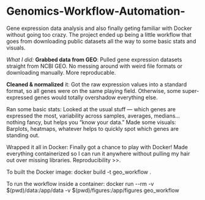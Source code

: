 # Genomics-Workflow-Automation-

Gene expression data analysis and also finally geting familiar with Docker without going too crazy. The project ended up being 
a little workflow that goes from downloading public datasets all the way to some basic stats and visuals.

*What I did:*
**Grabbed data from GEO**:
Pulled gene expression datasets straight from NCBI GEO. No messing around with weird file formats or downloading manually. More reproducable.

**Cleaned & normalized** it: 
Got the raw expression values into a standard format, so all genes were on the same playing field. Otherwise, some super-expressed genes would totally overshadow everything else.

Ran some basic stats:
Looked at the usual stuff — which genes are expressed the most, variability across samples, averages, medians… nothing fancy, but helps you “know your data.”
Made some visuals:
Barplots, heatmaps, whatever helps to quickly spot which genes are standing out.

Wrapped it all in Docker: Finally got a chance to play with Docker! Made everything containerized so I can run it anywhere without pulling my hair out over missing libraries. Reproducibility >>.

To built the Docker image:
docker build -t geo_workflow .


To run the workflow inside a container:
docker run --rm -v $(pwd)/data:/app/data -v $(pwd)/figures:/app/figures geo_workflow
